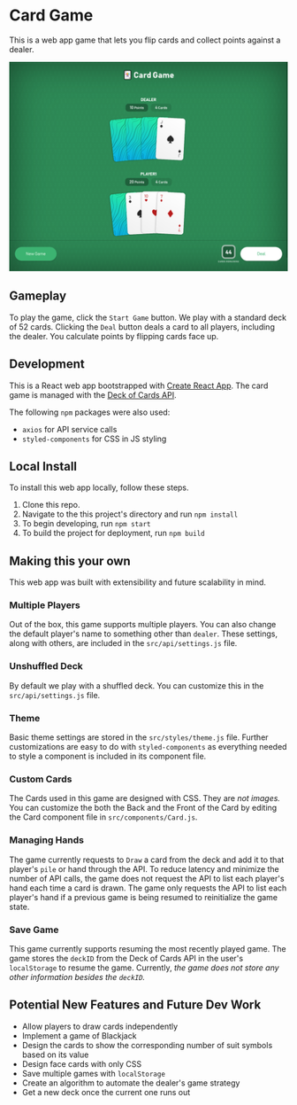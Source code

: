 # Card Game
This is a web app game that lets you flip cards and collect points against a dealer.

![screenshot](screenshot.png)

## Gameplay
To play the game, click the `Start Game` button. We play with a standard deck of 52 cards. Clicking the `Deal` button deals a card to all players, including the dealer. You calculate points by flipping cards face up.

## Development
This is a React web app bootstrapped with [Create React App](http://github.com/facebook/create-react-app).
The card game is managed with the [Deck of Cards API](http://deckofcardsapi.com/).

The following `npm` packages were also used:
* `axios` for API service calls
* `styled-components` for CSS in JS styling

## Local Install
To install this web app locally, follow these steps.
1. Clone this repo.
2. Navigate to the this project's directory and run `npm install`
3. To begin developing, run `npm start`
4. To build the project for deployment, run `npm build`

## Making this your own
This web app was built with extensibility and future scalability in mind.

### Multiple Players
Out of the box, this game supports multiple players. You can also change the default player's name to something other than `dealer`. These settings, along with others, are included in the `src/api/settings.js` file.

### Unshuffled Deck
By default we play with a shuffled deck. You can customize this in the `src/api/settings.js` file.

### Theme
Basic theme settings are stored in the `src/styles/theme.js` file. Further customizations are easy to do with `styled-components` as everything needed to style a component is included in its component file.

### Custom Cards
The Cards used in this game are designed with CSS. They are _not images._ You can customize the both the Back and the Front of the Card by editing the Card component file in `src/components/Card.js`.

### Managing Hands
The game currently requests to `Draw` a card from the deck and add it to that player's `pile` or hand through the API. To reduce latency and minimize the number of API calls, the game does not request the API to list each player's hand each time a card is drawn. The game only requests the API to list each player's hand if a previous game is being resumed to reinitialize the game state.

### Save Game
This game currently supports resuming the most recently played game. The game stores the `deckID` from the Deck of Cards API in the user's `localStorage` to resume the game. Currently, _the game does not store any other information besides the `deckID`._

## Potential New Features and Future Dev Work
* Allow players to draw cards independently
* Implement a game of Blackjack
* Design the cards to show the corresponding number of suit symbols based on its value
* Design face cards with only CSS
* Save multiple games with `localStorage`
* Create an algorithm to automate the dealer's game strategy
* Get a new deck once the current one runs out

